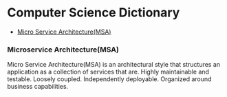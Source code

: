 # Computer Science Dictionary

* [Micro Service Architecture(MSA)](#microservice-architecturemsa)

### Microservice Architecture(MSA)

   Micro Service Architecture(MSA) is an architectural style that structures an application as a collection of services that are. Highly maintainable and testable. Loosely coupled. Independently deployable. Organized around business capabilities.
